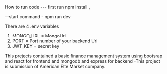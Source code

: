 How to run code --- first run npm install ,

 --start command - npm run dev


There are 4 .env variables
1. MONGO_URL = MongoUrl
2. PORT = Port number of your backend Url
3. JWT_KEY = secret key 


This prejects contained a basic finance management system using bootsrap and react for frontend and mongodb and express for backend -This project is submission of American Elte Market company.
